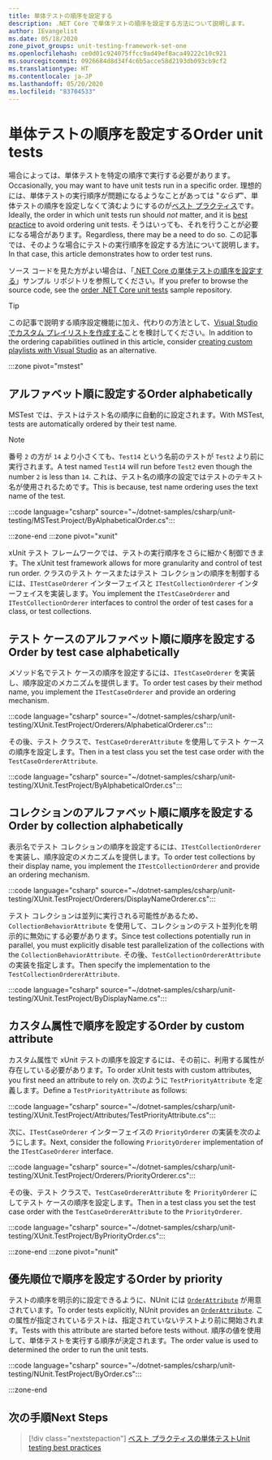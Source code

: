 ```yaml
---
title: 単体テストの順序を設定する
description: .NET Core で単体テストの順序を設定する方法について説明します。
author: IEvangelist
ms.date: 05/18/2020
zone_pivot_groups: unit-testing-framework-set-one
ms.openlocfilehash: ce0d01c924075ffcc9ad49ef8aca49222c10c921
ms.sourcegitcommit: 0926684d8d34f4c6b5acce58d2193db093cb9cf2
ms.translationtype: HT
ms.contentlocale: ja-JP
ms.lasthandoff: 05/20/2020
ms.locfileid: "83704533"
---
```

# <a name="order-unit-tests"></a><span data-ttu-id="893c8-103">単体テストの順序を設定する</span><span class="sxs-lookup"><span data-stu-id="893c8-103">Order unit tests</span></span>

<span data-ttu-id="893c8-104">場合によっては、単体テストを特定の順序で実行する必要があります。</span><span class="sxs-lookup"><span data-stu-id="893c8-104">Occasionally, you may want to have unit tests run in a specific order.</span></span> <span data-ttu-id="893c8-105">理想的には、単体テストの実行順序が問題になるようなことがあっては "_ならず_"、単体テストの順序を設定しなくて済むようにするのが[ベスト プラクティス](unit-testing-best-practices.md)です。</span><span class="sxs-lookup"><span data-stu-id="893c8-105">Ideally, the order in which unit tests run should _not_ matter, and it is [best practice](unit-testing-best-practices.md) to avoid ordering unit tests.</span></span> <span data-ttu-id="893c8-106">そうはいっても、それを行うことが必要になる場合があります。</span><span class="sxs-lookup"><span data-stu-id="893c8-106">Regardless, there may be a need to do so.</span></span> <span data-ttu-id="893c8-107">この記事では、そのような場合にテストの実行順序を設定する方法について説明します。</span><span class="sxs-lookup"><span data-stu-id="893c8-107">In that case, this article demonstrates how to order test runs.</span></span>

<span data-ttu-id="893c8-108">ソース コードを見た方がよい場合は、「[.NET Core の単体テストの順序を設定する](/samples/dotnet/samples/order-unit-tests-cs)」サンプル リポジトリを参照してください。</span><span class="sxs-lookup"><span data-stu-id="893c8-108">If you prefer to browse the source code, see the [order .NET Core unit tests](/samples/dotnet/samples/order-unit-tests-cs) sample repository.</span></span>

> [!TIP]
> <span data-ttu-id="893c8-109">この記事で説明する順序設定機能に加え、代わりの方法として、[Visual Studio でカスタム プレイリストを作成する](/visualstudio/test/run-unit-tests-with-test-explorer?view=vs-2019#create-custom-playlists)ことを検討してください。</span><span class="sxs-lookup"><span data-stu-id="893c8-109">In addition to the ordering capabilities outlined in this article, consider [creating custom playlists with Visual Studio](/visualstudio/test/run-unit-tests-with-test-explorer?view=vs-2019#create-custom-playlists) as an alternative.</span></span>

:::zone pivot="mstest"

## <a name="order-alphabetically"></a><span data-ttu-id="893c8-110">アルファベット順に設定する</span><span class="sxs-lookup"><span data-stu-id="893c8-110">Order alphabetically</span></span>

<span data-ttu-id="893c8-111">MSTest では、テストはテスト名の順序に自動的に設定されます。</span><span class="sxs-lookup"><span data-stu-id="893c8-111">With MSTest, tests are automatically ordered by their test name.</span></span>

> [!NOTE]
> <span data-ttu-id="893c8-112">番号 `2` の方が `14` より小さくても、`Test14` という名前のテストが `Test2` より前に実行されます。</span><span class="sxs-lookup"><span data-stu-id="893c8-112">A test named `Test14` will run before `Test2` even though the number  `2` is less than `14`.</span></span> <span data-ttu-id="893c8-113">これは、テスト名の順序の設定ではテストのテキスト名が使用されるためです。</span><span class="sxs-lookup"><span data-stu-id="893c8-113">This is because, test name ordering uses the text name of the test.</span></span>

:::code language="csharp" source="~/dotnet-samples/csharp/unit-testing/MSTest.Project/ByAlphabeticalOrder.cs":::

:::zone-end
:::zone pivot="xunit"

<span data-ttu-id="893c8-114">xUnit テスト フレームワークでは、テストの実行順序をさらに細かく制御できます。</span><span class="sxs-lookup"><span data-stu-id="893c8-114">The xUnit test framework allows for more granularity and control of test run order.</span></span> <span data-ttu-id="893c8-115">クラスのテスト ケースまたはテスト コレクションの順序を制御するには、`ITestCaseOrderer` インターフェイスと `ITestCollectionOrderer` インターフェイスを実装します。</span><span class="sxs-lookup"><span data-stu-id="893c8-115">You implement the `ITestCaseOrderer` and `ITestCollectionOrderer` interfaces to control the order of test cases for a class, or test collections.</span></span>

## <a name="order-by-test-case-alphabetically"></a><span data-ttu-id="893c8-116">テスト ケースのアルファベット順に順序を設定する</span><span class="sxs-lookup"><span data-stu-id="893c8-116">Order by test case alphabetically</span></span>

<span data-ttu-id="893c8-117">メソッド名でテスト ケースの順序を設定するには、`ITestCaseOrderer` を実装し、順序設定のメカニズムを提供します。</span><span class="sxs-lookup"><span data-stu-id="893c8-117">To order test cases by their method name, you implement the `ITestCaseOrderer` and provide an ordering mechanism.</span></span>

:::code language="csharp" source="~/dotnet-samples/csharp/unit-testing/XUnit.TestProject/Orderers/AlphabeticalOrderer.cs":::

<span data-ttu-id="893c8-118">その後、テスト クラスで、`TestCaseOrdererAttribute` を使用してテスト ケースの順序を設定します。</span><span class="sxs-lookup"><span data-stu-id="893c8-118">Then in a test class you set the test case order with the `TestCaseOrdererAttribute`.</span></span>

:::code language="csharp" source="~/dotnet-samples/csharp/unit-testing/XUnit.TestProject/ByAlphabeticalOrder.cs":::

## <a name="order-by-collection-alphabetically"></a><span data-ttu-id="893c8-119">コレクションのアルファベット順に順序を設定する</span><span class="sxs-lookup"><span data-stu-id="893c8-119">Order by collection alphabetically</span></span>

<span data-ttu-id="893c8-120">表示名でテスト コレクションの順序を設定するには、`ITestCollectionOrderer` を実装し、順序設定のメカニズムを提供します。</span><span class="sxs-lookup"><span data-stu-id="893c8-120">To order test collections by their display name, you implement the `ITestCollectionOrderer` and provide an ordering mechanism.</span></span>

:::code language="csharp" source="~/dotnet-samples/csharp/unit-testing/XUnit.TestProject/Orderers/DisplayNameOrderer.cs":::

<span data-ttu-id="893c8-121">テスト コレクションは並列に実行される可能性があるため、`CollectionBehaviorAttribute` を使用して、コレクションのテスト並列化を明示的に無効にする必要があります。</span><span class="sxs-lookup"><span data-stu-id="893c8-121">Since test collections potentially run in parallel, you must explicitly disable test parallelization of the collections with the `CollectionBehaviorAttribute`.</span></span> <span data-ttu-id="893c8-122">その後、`TestCollectionOrdererAttribute` の実装を指定します。</span><span class="sxs-lookup"><span data-stu-id="893c8-122">Then specify the implementation to the `TestCollectionOrdererAttribute`.</span></span>

:::code language="csharp" source="~/dotnet-samples/csharp/unit-testing/XUnit.TestProject/ByDisplayName.cs":::

## <a name="order-by-custom-attribute"></a><span data-ttu-id="893c8-123">カスタム属性で順序を設定する</span><span class="sxs-lookup"><span data-stu-id="893c8-123">Order by custom attribute</span></span>

<span data-ttu-id="893c8-124">カスタム属性で xUnit テストの順序を設定するには、その前に、利用する属性が存在している必要があります。</span><span class="sxs-lookup"><span data-stu-id="893c8-124">To order xUnit tests with custom attributes, you first need an attribute to rely on.</span></span> <span data-ttu-id="893c8-125">次のように `TestPriorityAttribute` を定義します。</span><span class="sxs-lookup"><span data-stu-id="893c8-125">Define a `TestPriorityAttribute` as follows:</span></span>

:::code language="csharp" source="~/dotnet-samples/csharp/unit-testing/XUnit.TestProject/Attributes/TestPriorityAttribute.cs":::

<span data-ttu-id="893c8-126">次に、`ITestCaseOrderer` インターフェイスの `PriorityOrderer` の実装を次のようにします。</span><span class="sxs-lookup"><span data-stu-id="893c8-126">Next, consider the following `PriorityOrderer` implementation of the `ITestCaseOrderer` interface.</span></span>

:::code language="csharp" source="~/dotnet-samples/csharp/unit-testing/XUnit.TestProject/Orderers/PriorityOrderer.cs":::

<span data-ttu-id="893c8-127">その後、テスト クラスで、`TestCaseOrdererAttribute` を `PriorityOrderer` にしてテスト ケースの順序を設定します。</span><span class="sxs-lookup"><span data-stu-id="893c8-127">Then in a test class you set the test case order with the `TestCaseOrdererAttribute` to the `PriorityOrderer`.</span></span>

:::code language="csharp" source="~/dotnet-samples/csharp/unit-testing/XUnit.TestProject/ByPriorityOrder.cs":::

:::zone-end
:::zone pivot="nunit"

## <a name="order-by-priority"></a><span data-ttu-id="893c8-128">優先順位で順序を設定する</span><span class="sxs-lookup"><span data-stu-id="893c8-128">Order by priority</span></span>

<span data-ttu-id="893c8-129">テストの順序を明示的に設定できるように、NUnit には [`OrderAttribute`](https://github.com/nunit/docs/wiki/Order-Attribute) が用意されています。</span><span class="sxs-lookup"><span data-stu-id="893c8-129">To order tests explicitly, NUnit provides an [`OrderAttribute`](https://github.com/nunit/docs/wiki/Order-Attribute).</span></span> <span data-ttu-id="893c8-130">この属性が指定されているテストは、指定されていないテストより前に開始されます。</span><span class="sxs-lookup"><span data-stu-id="893c8-130">Tests with this attribute are started before tests without.</span></span> <span data-ttu-id="893c8-131">順序の値を使用して、単体テストを実行する順序が決定されます。</span><span class="sxs-lookup"><span data-stu-id="893c8-131">The order value is used to determined the order to run the unit tests.</span></span>

:::code language="csharp" source="~/dotnet-samples/csharp/unit-testing/NUnit.TestProject/ByOrder.cs":::

:::zone-end

## <a name="next-steps"></a><span data-ttu-id="893c8-132">次の手順</span><span class="sxs-lookup"><span data-stu-id="893c8-132">Next Steps</span></span>

> [!div class="nextstepaction"]
> [<span data-ttu-id="893c8-133">ベスト プラクティスの単体テスト</span><span class="sxs-lookup"><span data-stu-id="893c8-133">Unit testing best practices</span></span>](unit-testing-best-practices.md)
